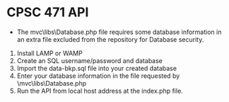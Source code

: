 # CPSC 471 API

- The mvc\libs\Database.php file requires some database information in an extra file excluded from the repository for Database security.

1) Install LAMP or WAMP
2) Create an SQL username/password and database
3) Import the data-bkp.sql file into your created database
4) Enter your database information in the file requested by \mvc\libs\Database.php
5) Run the API from local host address at the index.php file.